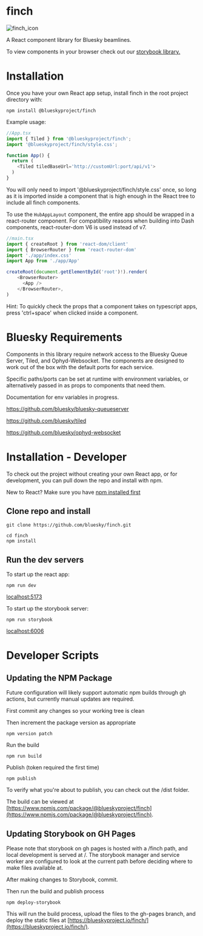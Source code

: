 
# finch

  ![finch_icon](https://github.com/user-attachments/assets/bf17cfe1-5df5-4fcd-8c4d-3a99982ce2fe)  
  
A React component library for Bluesky beamlines. 

To view components in your browser check out our [storybook library.](https://blueskyproject.io/finch)


#  Installation
Once you have your own React app setup, install finch in the root project directory with:
```
npm install @blueskyproject/finch
```

Example usage:
```js
//App.tsx
import { Tiled } from '@blueskyproject/finch';
import '@blueskyproject/finch/style.css';

function App() {
  return (
    <Tiled tiledBaseUrl='http://customUrl:port/api/v1'>
  )
}
```

You will only need to import '@blueskyproject/finch/style.css' once, so long as it is imported inside a component that is high enough in the React tree to include all finch components.

To use the `HubAppLayout` component, the entire app should be wrapped in a react-router component. For compatibility reasons when building into Dash components, react-router-dom V6 is used instead of v7.

```js
//main.tsx
import { createRoot } from 'react-dom/client'
import { BrowserRouter } from 'react-router-dom'
import './app/index.css'
import App from './app/App'

createRoot(document.getElementById('root')!).render(
    <BrowserRouter>
      <App />
    </BrowserRouter>,
)

```

Hint: To quickly check the props that a component takes on typescript apps, press 'ctrl+space' when clicked inside a component.

# Bluesky Requirements
Components in this library require network access to the Bluesky Queue Server, Tiled, and Ophyd-Websocket. The components are designed to work out of the box with the default ports for each service. 

Specific paths/ports can be set at runtime with environment variables, or alternatively passed in as props to components that need them. 

Documentation for env variables in progress.

https://github.com/bluesky/bluesky-queueserver

https://github.com/bluesky/tiled

https://github.com/bluesky/ophyd-websocket


# Installation - Developer
To check out the project without creating your own React app, or for development, you can pull down the repo and install with npm.

New to React? Make sure you have [npm installed first](https://docs.npmjs.com/downloading-and-installing-node-js-and-npm)

## Clone repo and install

```
git clone https://github.com/bluesky/finch.git
```

```
cd finch
npm install
```

## Run the dev servers
To start up the react app:
```
npm run dev
```

[localhost:5173](http://localhost:5173)

To start up the storybook server:
```
npm run storybook
```
[localhost:6006](http://localhost:6006)

# Developer Scripts

## Updating the NPM Package
Future configuration will likely support automatic npm builds through gh actions, but currently manual updates are required.

First commit any changes so your working tree is clean

Then increment the package version as appropriate

``` 
npm version patch 
```

Run the build

``` 
npm run build 
```

Publish (token required the first time)

```
npm publish
```

To verify what you're about to publish, you can check out the /dist folder.

The build can be viewed at [https://www.npmjs.com/package/@blueskyproject/finch](https://www.npmjs.com/package/@blueskyproject/finch).

## Updating Storybook on GH Pages
Please note that storybook on gh pages is hosted with a /finch path, and local development is served at /. The storybook manager and service worker are configured to look at the current path before deciding where to make files available at.

After making changes to Storybook, commit.

Then run the build and publish process

``` 
npm deploy-storybook 
```

This will run the build process, upload the files to the gh-pages branch, and deploy the static files at [https://blueskyproject.io/finch/](https://blueskyproject.io/finch/).
